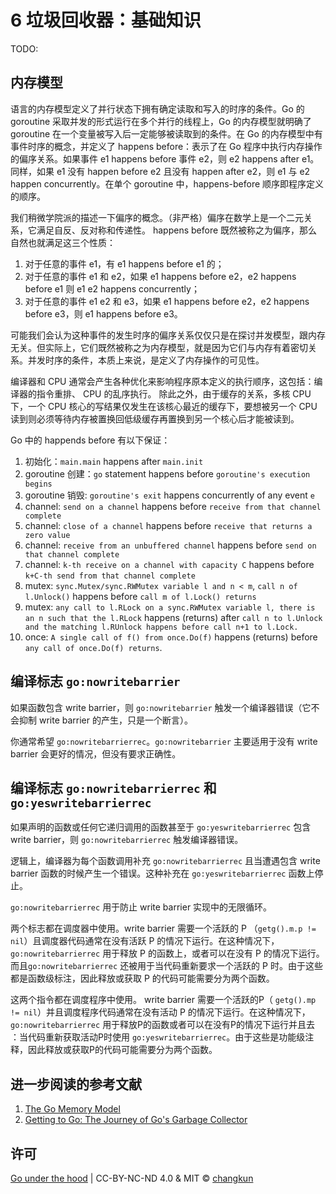 # 6 垃圾回收器：基础知识

TODO:

## 内存模型

语言的内存模型定义了并行状态下拥有确定读取和写入的时序的条件。Go 的 goroutine 采取并发的形式运行在多个并行的线程上，Go 的内存模型就明确了 goroutine 在一个变量被写入后一定能够被读取到的条件。在 Go 的内存模型中有事件时序的概念，并定义了 happens before：表示了在 Go 程序中执行内存操作的偏序关系。如果事件 e1 happens before 事件 e2，则 e2 happens after e1。同样，如果 e1 没有 happen before e2 且没有 happen after e2，则 e1 与 e2 happen concurrently。在单个 goroutine 中，happens-before 顺序即程序定义的顺序。

我们稍微学院派的描述一下偏序的概念。（非严格）偏序在数学上是一个二元关系，它满足自反、反对称和传递性。
happens before 既然被称之为偏序，那么自然也就满足这三个性质：

1. 对于任意的事件 e1，有 e1 happens before e1 的；
2. 对于任意的事件 e1 和 e2，如果 e1 happens before e2，e2 happens before e1 则 e1 e2 happens concurrently；
3. 对于任意的事件 e1 e2 和 e3，如果 e1 happens before e2，e2 happens before e3，则 e1 happens before e3。

可能我们会认为这种事件的发生时序的偏序关系仅仅只是在探讨并发模型，跟内存无关。但实际上，它们既然被称之为内存模型，就是因为它们与内存有着密切关系。并发时序的条件，本质上来说，是定义了内存操作的可见性。

编译器和 CPU 通常会产生各种优化来影响程序原本定义的执行顺序，这包括：编译器的指令重排、 CPU 的乱序执行。
除此之外，由于缓存的关系，多核 CPU 下，一个 CPU 核心的写结果仅发生在该核心最近的缓存下，要想被另一个 CPU 读到则必须等待内存被置换回低级缓存再置换到另一个核心后才能被读到。

Go 中的 happends before 有以下保证：

1. 初始化：`main.main` happens after `main.init`
2. goroutine 创建：`go` statement happens before `goroutine's execution begins`
3. goroutine 销毁: `goroutine's exit` happens concurrently of any event `e`
4. channel: `send on a channel` happens before `receive from that channel complete`
5. channel: `close of a channel` happens before `receive that returns a zero value`
6. channel: `receive from an unbuffered channel` happens before `send on that channel complete`
7. channel: `k-th receive on a channel with capacity C` happens before `k+C-th send from that channel complete`
8. mutex: `sync.Mutex/sync.RWMutex variable l and n < m`, `call n of l.Unlock()` happens before `call m of l.Lock() returns`
9. mutex: `any call to l.RLock on a sync.RWMutex variable l, there is an n such that the l.RLock` happens (returns) after `call n to l.Unlock and the matching l.RUnlock happens before call n+1 to l.Lock.`
10. once: `A single call of f() from once.Do(f)` happens (returns) before `any call of once.Do(f) returns`.

## 编译标志 `go:nowritebarrier`

如果函数包含 write barrier，则 `go:nowritebarrier` 触发一个编译器错误（它不会抑制 write barrier 的产生，只是一个断言）。

你通常希望 `go:nowritebarrierrec`。`go:nowritebarrier` 主要适用于没有 write barrier 会更好的情况，但没有要求正确性。

## 编译标志 `go:nowritebarrierrec` 和 `go:yeswritebarrierrec`

如果声明的函数或任何它递归调用的函数甚至于 `go:yeswritebarrierrec` 包含 write barrier，则 `go:nowritebarrierrec` 触发编译器错误。

逻辑上，编译器为每个函数调用补充 `go:nowritebarrierrec` 且当遭遇包含 write barrier 函数的时候产生一个错误。这种补充在 `go:yeswritebarrierrec` 函数上停止。

`go:nowritebarrierrec` 用于防止 write barrier 实现中的无限循环。

两个标志都在调度器中使用。write barrier 需要一个活跃的 P （`getg().m.p != nil`）且调度器代码通常在没有活跃 P 的情况下运行。在这种情况下，`go:nowritebarrierrec` 用于释放 P 的函数上，或者可以在没有 P 的情况下运行。而且`go:nowritebarrierrec` 还被用于当代码重新要求一个活跃的 P 时。由于这些都是函数级标注，因此释放或获取 P 的代码可能需要分为两个函数。

这两个指令都在调度程序中使用。 write barrier 需要一个活跃的P（ `getg().mp != nil`）并且调度程序代码通常在没有活动 P 的情况下运行。在这种情况下，`go:nowritebarrierrec` 用于释放P的函数或者可以在没有P的情况下运行并且去 ：当代码重新获取活动P时使用 `go:yeswritebarrierrec`。由于这些是功能级注释，因此释放或获取P的代码可能需要分为两个函数。

## 进一步阅读的参考文献

1. [The Go Memory Model](https://golang.org/ref/mem)
2. [Getting to Go: The Journey of Go's Garbage Collector](https://blog.golang.org/ismmkeynote)

## 许可

[Go under the hood](https://github.com/changkun/go-under-the-hood) | CC-BY-NC-ND 4.0 & MIT &copy; [changkun](https://changkun.de)